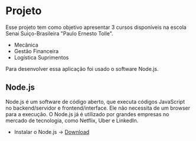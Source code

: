 # **Projeto**
Esse projeto tem como objetivo apresentar 3 cursos disponíveis na escola Senai Suiço-Brasileira "Paulo Ernesto Tolle". 
* Mecânica 
* Gestão Financeira 
* Logística Suprimentos

Para desenvolver essa aplicação foi usado o software Node.js.

## Node.js
Node.js é um software de código aberto, que executa códigos JavaScript no backend/servidor e frontend/interface. Ele não necessita de um browser para a execução.
O Node.js já é utilizado por grandes empresas no mercado de tecnologia, como Netflix, Uber e LinkedIn.

* Instalar o Node.js -> [Download](https://nodejs.org/en/download/)




